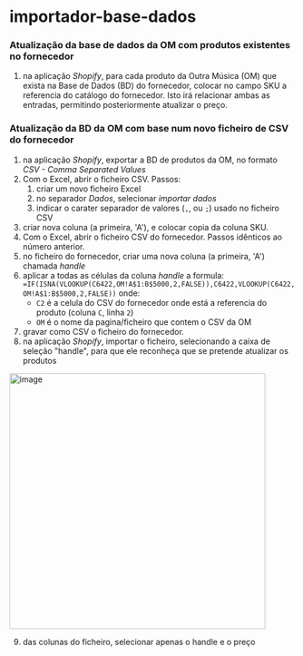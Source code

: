 # importador-base-dados

### Atualização da base de dados da OM com produtos existentes no fornecedor
1. na aplicação *Shopify*, para cada produto da Outra Música (OM) que exista na Base de Dados (BD) do fornecedor, colocar no campo SKU a referencia do catálogo do fornecedor. Isto irá relacionar ambas as entradas, permitindo posteriormente atualizar o preço.


### Atualização da BD da OM com base num novo ficheiro de CSV do fornecedor 
1. na aplicação *Shopify*, exportar a BD de produtos da OM, no formato *CSV - Comma Separated Values*
2. Com o Excel, abrir o ficheiro CSV. Passos:
    1. criar um novo ficheiro Excel
    2. no separador *Dados*, selecionar *importar dados*
    3. indicar o carater separador de valores (`,`, ou `;`) usado no ficheiro CSV
3. criar nova coluna (a primeira, 'A'), e colocar copia da coluna SKU.  
3. Com o Excel, abrir o ficheiro CSV do fornecedor. Passos idênticos ao número anterior.
4. no ficheiro do fornecedor, criar uma nova coluna (a primeira, 'A') chamada *handle*
5. aplicar a todas as células da coluna *handle* a formula: 
`=IF(ISNA(VLOOKUP(C6422,OM!A$1:B$5000,2,FALSE)),C6422,VLOOKUP(C6422,OM!A$1:B$5000,2,FALSE))`
onde:
    * `C2` é a celula do CSV do fornecedor onde está a referencia do produto (coluna `C`, linha `2`)
    * `OM` é o nome da pagina/ficheiro que contem o CSV da OM
6. gravar como CSV o ficheiro do fornecedor.
7. na aplicação *Shopify*, importar o ficheiro, selecionando a caixa de seleção "handle", para que ele reconheça que se pretende atualizar os produtos

<img width="451" alt="image" src="https://github.com/luciostuder/importador-base-dados/assets/42048382/3c3a41c0-1b55-484d-a8c9-25e8f5ca8c0b">

9. das colunas do ficheiro, selecionar apenas o handle e o preço
